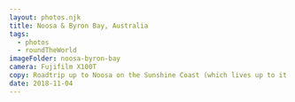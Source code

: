 ```yaml
---
layout: photos.njk
title: Noosa & Byron Bay, Australia
tags:
  - photos
  - roundTheWorld
imageFolder: noosa-byron-bay
camera: Fujifilm X100T
copy: Roadtrip up to Noosa on the Sunshine Coast (which lives up to it's name) and down to Byron Bay on the Gold Coast for a week away in a camper.
date: 2018-11-04
---
```


 